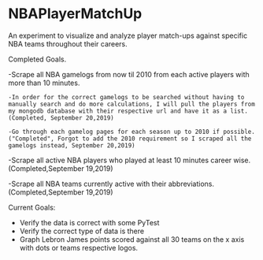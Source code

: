 # NBAPlayerMatchUp
 An experiment to  visualize and analyze player match-ups against specific NBA teams throughout their careers.

Completed Goals.

-Scrape all NBA gamelogs from now til 2010 from each active players with more than 10 minutes.

    -In order for the correct gamelogs to be searched without having to manually search and do more calculations, I will pull the players from my mongodb database with their respective url and have it as a list. (Completed, September 20,2019)

    -Go through each gamelog pages for each season up to 2010 if possible. ("Completed", Forgot to add the 2010 requirement so I scraped all the gamelogs instead, September 20,2019)

-Scrape all active NBA players who played at least 10 minutes career wise. (Completed,September 19,2019)

-Scrape all NBA teams currently active with their abbreviations. (Completed,September 19,2019)

Current Goals:
- Verify the data is correct with some PyTest
- Verify the correct type of data is there
- Graph Lebron James points scored against all 30 teams on the x axis with dots or teams respective logos.